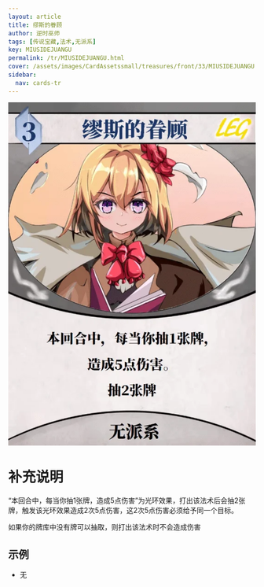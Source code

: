 ```yaml
---
layout: article
title: 缪斯的眷顾
author: 逆时巫师
tags: [传说宝藏,法术,无派系]
key: MIUSIDEJUANGU
permalink: /tr/MIUSIDEJUANGU.html
cover: /assets/images/CardAssetssmall/treasures/front/33/MIUSIDEJUANGU.webp
sidebar:
  nav: cards-tr
---
```

![](/assets/images/CardAssets/treasures/front/33/MIUSIDEJUANGU.webp)

# 补充说明
“本回合中，每当你抽1张牌，造成5点伤害”为光环效果，打出该法术后会抽2张牌，触发该光环效果造成2次5点伤害，这2次5点伤害必须给予同一个目标。

如果你的牌库中没有牌可以抽取，则打出该法术时不会造成伤害

## 示例
* 无